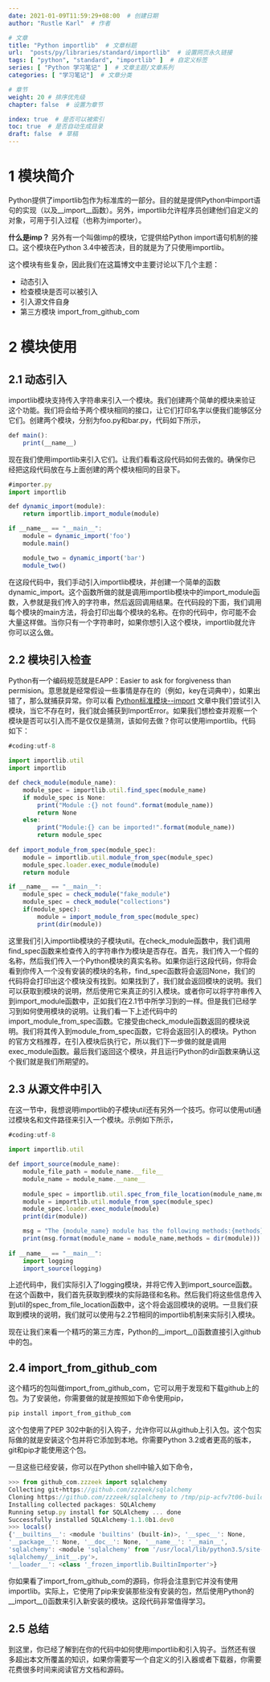 ```yaml
---
date: 2021-01-09T11:59:29+08:00  # 创建日期
author: "Rustle Karl"  # 作者

# 文章
title: "Python importlib"  # 文章标题
url:  "posts/py/libraries/standard/importlib"  # 设置网页永久链接
tags: [ "python", "standard", "importlib" ]  # 自定义标签
series: [ "Python 学习笔记" ]  # 文章主题/文章系列
categories: [ "学习笔记"]  # 文章分类

# 章节
weight: 20 # 排序优先级
chapter: false  # 设置为章节

index: true  # 是否可以被索引
toc: true  # 是否自动生成目录
draft: false  # 草稿
---
```


# 1 模块简介

Python提供了importlib包作为标准库的一部分。目的就是提供Python中import语句的实现（以及__import__函数）。另外，importlib允许程序员创建他们自定义的对象，可用于引入过程（也称为importer）。

**什么是imp？** 另外有一个叫做imp的模块，它提供给Python import语句机制的接口。这个模块在Python 3.4中被否决，目的就是为了只使用importlib。

这个模块有些复杂，因此我们在这篇博文中主要讨论以下几个主题：

- 动态引入
- 检查模块是否可以被引入
- 引入源文件自身
- 第三方模块 import_from_github_com

# 2 模块使用

## 2.1 动态引入

importlib模块支持传入字符串来引入一个模块。我们创建两个简单的模块来验证这个功能。我们将会给予两个模块相同的接口，让它们打印名字以便我们能够区分它们。创建两个模块，分别为foo.py和bar.py，代码如下所示，

```javascript
def main():
    print(__name__)
```

现在我们使用importlib来引入它们。让我们看看这段代码如何去做的。确保你已经把这段代码放在与上面创建的两个模块相同的目录下。

```javascript
#importer.py
import importlib

def dynamic_import(module):
    return importlib.import_module(module)

if __name__ == "__main__":
    module = dynamic_import('foo')
    module.main()

    module_two = dynamic_import('bar')
    module_two()
```

在这段代码中，我们手动引入importlib模块，并创建一个简单的函数dynamic_import。这个函数所做的就是调用importlib模块中的import_module函数，入参就是我们传入的字符串，然后返回调用结果。在代码段的下面，我们调用每个模块的main方法，将会打印出每个模块的名称。在你的代码中，你可能不会大量这样做。当你只有一个字符串时，如果你想引入这个模块，importlib就允许你可以这么做。

## 2.2 模块引入检查

Python有一个编码规范就是EAPP：Easier to ask for forgiveness than permision。意思就是经常假设一些事情是存在的（例如，key在词典中），如果出错了，那么就捕获异常。你可以看 [Python标准模块--import](http://www.cnblogs.com/zhbzz2007/p/6048333.html) 文章中我们尝试引入模块，当它不存在时，我们就会捕获到ImportError。如果我们想检查并观察一个模块是否可以引入而不是仅仅是猜测，该如何去做？你可以使用importlib。代码如下：

```javascript
#coding:utf-8

import importlib.util
import importlib

def check_module(module_name):
    module_spec = importlib.util.find_spec(module_name)
    if module_spec is None:
        print("Module :{} not found".format(module_name))
        return None
    else:
        print("Module:{} can be imported!".format(module_name))
        return module_spec
    
def import_module_from_spec(module_spec):
    module = importlib.util.module_from_spec(module_spec)
    module_spec.loader.exec_module(module)
    return module

if __name__ == "__main__":
    module_spec = check_module("fake_module")
    module_spec = check_module("collections")
    if(module_spec):
        module = import_module_from_spec(module_spec)
        print(dir(module))
```

这里我们引入importlib模块的子模块util。在check_module函数中，我们调用find_spec函数来检查传入的字符串作为模块是否存在。首先，我们传入一个假的名称，然后我们传入一个Python模块的真实名称。如果你运行这段代码，你将会看到你传入一个没有安装的模块的名称，find_spec函数将会返回None，我们的代码将会打印出这个模块没有找到。如果找到了，我们就会返回模块的说明。我们可以获取到模块的说明，然后使用它来真正的引入模块。或者你可以将字符串传入到import_module函数中，正如我们在2.1节中所学习到的一样。但是我们已经学习到如何使用模块的说明。让我们看一下上述代码中的import_module_from_spec函数。它接受由check_module函数返回的模块说明。我们将其传入到module_from_spec函数，它将会返回引入的模块。Python的官方文档推荐，在引入模块后执行它，所以我们下一步做的就是调用exec_module函数。最后我们返回这个模块，并且运行Python的dir函数来确认这个我们就是我们所期望的。

## 2.3 从源文件中引入

在这一节中，我想说明importlib的子模块util还有另外一个技巧。你可以使用util通过模块名和文件路径来引入一个模块。示例如下所示，

```javascript
#coding:utf-8

import importlib.util

def import_source(module_name):
    module_file_path = module_name.__file__
    module_name = module_name.__name__
    
    module_spec = importlib.util.spec_from_file_location(module_name,module_file_path)
    module = importlib.util.module_from_spec(module_spec)
    module_spec.loader.exec_module(module)
    print(dir(module))

    msg = "The {module_name} module has the following methods:{methods}"
    print(msg.format(module_name = module_name,methods = dir(module)))
    
if __name__ == "__main__":
    import logging
    import_source(logging)
```

上述代码中，我们实际引入了logging模块，并将它传入到import_source函数。在这个函数中，我们首先获取到模块的实际路径和名称。然后我们将这些信息传入到util的spec_from_file_location函数中，这个将会返回模块的说明。一旦我们获取到模块的说明，我们就可以使用与2.2节相同的importlib机制来实际引入模块。

现在让我们来看一个精巧的第三方库，Python的__import__()函数直接引入github中的包。

## 2.4 import_from_github_com

这个精巧的包叫做import_from_github_com，它可以用于发现和下载github上的包。为了安装他，你需要做的就是按照如下命令使用pip，

```javascript
pip install import_from_github_com
```

这个包使用了PEP 302中新的引入钩子，允许你可以从github上引入包。这个包实际做的就是安装这个包并将它添加到本地。你需要Python 3.2或者更高的版本，git和pip才能使用这个包。

一旦这些已经安装，你可以在Python shell中输入如下命令，

```javascript
>>> from github_com.zzzeek import sqlalchemy
Collecting git+https://github.com/zzzeek/sqlalchemy
Cloning https://github.com/zzzeek/sqlalchemy to /tmp/pip-acfv7t06-build
Installing collected packages: SQLAlchemy
Running setup.py install for SQLAlchemy ... done
Successfully installed SQLAlchemy-1.1.0b1.dev0
>>> locals()
{'__builtins__': <module 'builtins' (built-in)>, '__spec__': None,
'__package__': None, '__doc__': None, '__name__': '__main__',
'sqlalchemy': <module 'sqlalchemy' from '/usr/local/lib/python3.5/site-packages/\
sqlalchemy/__init__.py'>,
'__loader__': <class '_frozen_importlib.BuiltinImporter'>}
```

你如果看了import_from_github_com的源码，你将会注意到它并没有使用importlib。实际上，它使用了pip来安装那些没有安装的包，然后使用Python的__import__()函数来引入新安装的模块。这段代码非常值得学习。

## 2.5 总结

到这里，你已经了解到在你的代码中如何使用importlib和引入钩子。当然还有很多超出本文所覆盖的知识，如果你需要写一个自定义的引入器或者下载器，你需要花费很多时间来阅读官方文档和源码。